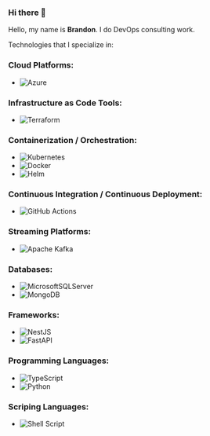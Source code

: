 
### Hi there 👋

Hello, my name is **Brandon**. I do DevOps consulting work.


Technologies that I specialize in:

### Cloud Platforms:
- ![Azure](https://img.shields.io/badge/azure-%230072C6.svg?style=for-the-badge&logo=microsoftazure&logoColor=white)

### Infrastructure as Code Tools:
- ![Terraform](https://img.shields.io/badge/terraform-%235835CC.svg?style=for-the-badge&logo=terraform&logoColor=white)

### Containerization / Orchestration:
- ![Kubernetes](https://img.shields.io/badge/kubernetes-%23326ce5.svg?style=for-the-badge&logo=kubernetes&logoColor=white)
- ![Docker](https://img.shields.io/badge/docker-%230db7ed.svg?style=for-the-badge&logo=docker&logoColor=white)
- ![Helm](https://helm.sh/)

### Continuous Integration / Continuous Deployment:
- ![GitHub Actions](https://img.shields.io/badge/github%20actions-%232671E5.svg?style=for-the-badge&logo=githubactions&logoColor=white)

### Streaming Platforms:
- ![Apache Kafka](https://img.shields.io/badge/Apache%20Kafka-000?style=for-the-badge&logo=apachekafka)

### Databases:
- ![MicrosoftSQLServer](https://img.shields.io/badge/Microsoft%20SQL%20Sever-CC2927?style=for-the-badge&logo=microsoft%20sql%20server&logoColor=white)
- ![MongoDB](https://img.shields.io/badge/MongoDB-%234ea94b.svg?style=for-the-badge&logo=mongodb&logoColor=white)

### Frameworks:
- ![NestJS](https://img.shields.io/badge/nestjs-%23E0234E.svg?style=for-the-badge&logo=nestjs&logoColor=white)
- ![FastAPI](https://img.shields.io/badge/FastAPI-005571?style=for-the-badge&logo=fastapi)

### Programming Languages:
- ![TypeScript](https://img.shields.io/badge/typescript-%23007ACC.svg?style=for-the-badge&logo=typescript&logoColor=white)
- ![Python](https://img.shields.io/badge/python-3670A0?style=for-the-badge&logo=python&logoColor=ffdd54)

### Scriping Languages:
- ![Shell Script](https://img.shields.io/badge/shell_script-%23121011.svg?style=for-the-badge&logo=gnu-bash&logoColor=white)
